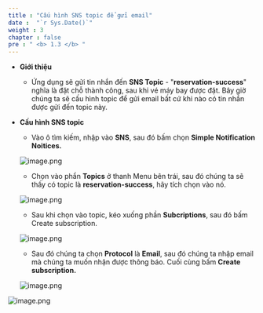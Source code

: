 ```yaml
---
title : "Cấu hình SNS topic để gửi email"
date :  "`r Sys.Date()`" 
weight : 3 
chapter : false
pre : " <b> 1.3 </b> "
---
```


- **Giới thiệu**
    - Ứng dụng sẽ gửi tin nhắn đến **SNS Topic** - "**reservation-success**" nghĩa là đặt chỗ thành công, sau khi vé máy bay được đặt. Bây giờ chúng ta sẽ cấu hình topic để gửi email bất cứ khi nào có tin nhắn được gửi đến topic này.
- **Cấu hình SNS topic**
    - Vào ô tìm kiếm, nhập vào **SNS**, sau đó bấm chọn **Simple Notification Noitices.**
    
    ![image.png](/images/setup_environment/config_sns_topic/image.png)
    
    - Chọn vào phần **Topics** ở thanh Menu bên trái, sau đó chúng ta sẽ thấy có topic là **reservation-success**, hãy tích chọn vào nó.
    
    ![image.png](/images/setup_environment/config_sns_topic/image_1.png)
    
    - Sau khi chọn vào topic, kéo xuống phần **Subcriptions**, sau đó bấm Create subscription.
    
    ![image.png](/images/setup_environment/config_sns_topic/image_2.png)
    
    - Sau đó chúng ta chọn **Protocol** là **Email**, sau đó chúng ta nhập email mà chúng ta muốn nhận được thông báo. Cuối cùng bấm **Create subscription.**
    
    ![image.png](/images/setup_environment/config_sns_topic/image_3.png)
    

![image.png](/images/setup_environment/config_sns_topic/image_4.png)